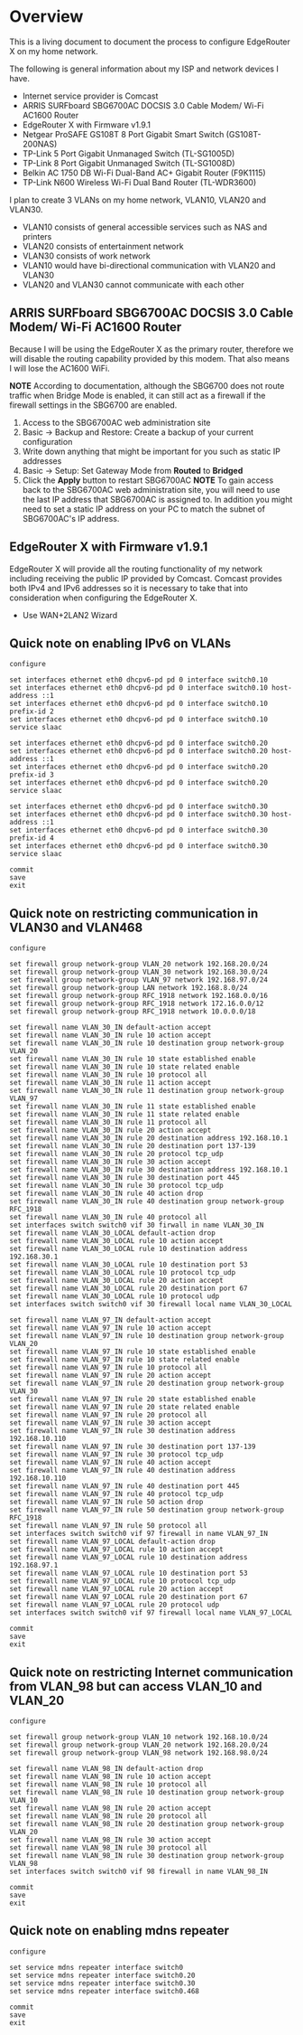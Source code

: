 # Overview
This is a living document to document the process to configure EdgeRouter X on my home network.

The following is general information about my ISP and network devices I have.
* Internet service provider is Comcast
* ARRIS SURFboard SBG6700AC DOCSIS 3.0 Cable Modem/ Wi-Fi AC1600 Router
* EdgeRouter X with Firmware v1.9.1
* Netgear ProSAFE GS108T 8 Port Gigabit Smart Switch (GS108T-200NAS)
* TP-Link 5 Port Gigabit Unmanaged Switch (TL-SG1005D)
* TP-Link 8 Port Gigabit Unmanaged Switch (TL-SG1008D)
* Belkin AC 1750 DB Wi-Fi Dual-Band AC+ Gigabit Router (F9K1115)
* TP-Link N600 Wireless Wi-Fi Dual Band Router (TL-WDR3600)

I plan to create 3 VLANs on my home network, VLAN10, VLAN20 and VLAN30.
* VLAN10 consists of general accessible services such as NAS and printers
* VLAN20 consists of entertainment network
* VLAN30 consists of work network
* VLAN10 would have bi-directional communication with VLAN20 and VLAN30
* VLAN20 and VLAN30 cannot communicate with each other

## ARRIS SURFboard SBG6700AC DOCSIS 3.0 Cable Modem/ Wi-Fi AC1600 Router
Because I will be using the EdgeRouter X as the primary router, therefore we will disable the routing capability provided by this modem.  That also means I will lose the AC1600 WiFi.

**NOTE** According to documentation, although the SBG6700 does not route traffic when Bridge Mode is enabled, it can still act as a firewall if the firewall settings in the SBG6700 are enabled.

1. Access to the SBG6700AC web administration site
1. Basic -> Backup and Restore: Create a backup of your current configuration
1. Write down anything that might be important for you such as static IP addresses
1. Basic -> Setup: Set Gateway Mode from **Routed** to **Bridged**
1. Click the **Apply** button to restart SBG6700AC
**NOTE** To gain access back to the SBG6700AC web administration site, you will need to use the last IP address that SBG6700AC is assigned to.  In addition you might need to set a static IP address on your PC to match the subnet of SBG6700AC's IP address.

## EdgeRouter X with Firmware v1.9.1
EdgeRouter X will provide all the routing functionality of my network including receiving the public IP provided by Comcast.  Comcast provides both IPv4 and IPv6 addresses so it is necessary to take that into consideration when configuring the EdgeRouter X.

* Use WAN+2LAN2 Wizard

## Quick note on enabling IPv6 on VLANs
```
configure

set interfaces ethernet eth0 dhcpv6-pd pd 0 interface switch0.10
set interfaces ethernet eth0 dhcpv6-pd pd 0 interface switch0.10 host-address ::1
set interfaces ethernet eth0 dhcpv6-pd pd 0 interface switch0.10 prefix-id 2
set interfaces ethernet eth0 dhcpv6-pd pd 0 interface switch0.10 service slaac

set interfaces ethernet eth0 dhcpv6-pd pd 0 interface switch0.20
set interfaces ethernet eth0 dhcpv6-pd pd 0 interface switch0.20 host-address ::1
set interfaces ethernet eth0 dhcpv6-pd pd 0 interface switch0.20 prefix-id 3
set interfaces ethernet eth0 dhcpv6-pd pd 0 interface switch0.20 service slaac

set interfaces ethernet eth0 dhcpv6-pd pd 0 interface switch0.30
set interfaces ethernet eth0 dhcpv6-pd pd 0 interface switch0.30 host-address ::1
set interfaces ethernet eth0 dhcpv6-pd pd 0 interface switch0.30 prefix-id 4
set interfaces ethernet eth0 dhcpv6-pd pd 0 interface switch0.30 service slaac

commit
save
exit
```
## Quick note on restricting communication in VLAN30 and VLAN468
```
configure

set firewall group network-group VLAN_20 network 192.168.20.0/24
set firewall group network-group VLAN_30 network 192.168.30.0/24
set firewall group network-group VLAN_97 network 192.168.97.0/24
set firewall group network-group LAN network 192.168.8.0/24
set firewall group network-group RFC_1918 network 192.168.0.0/16
set firewall group network-group RFC_1918 network 172.16.0.0/12
set firewall group network-group RFC_1918 network 10.0.0.0/18

set firewall name VLAN_30_IN default-action accept
set firewall name VLAN_30_IN rule 10 action accept
set firewall name VLAN_30_IN rule 10 destination group network-group VLAN_20
set firewall name VLAN_30_IN rule 10 state established enable
set firewall name VLAN_30_IN rule 10 state related enable
set firewall name VLAN_30_IN rule 10 protocol all
set firewall name VLAN_30_IN rule 11 action accept
set firewall name VLAN_30_IN rule 11 destination group network-group VLAN_97
set firewall name VLAN_30_IN rule 11 state established enable
set firewall name VLAN_30_IN rule 11 state related enable
set firewall name VLAN_30_IN rule 11 protocol all
set firewall name VLAN_30_IN rule 20 action accept
set firewall name VLAN_30_IN rule 20 destination address 192.168.10.1
set firewall name VLAN_30_IN rule 20 destination port 137-139
set firewall name VLAN_30_IN rule 20 protocol tcp_udp
set firewall name VLAN_30_IN rule 30 action accept
set firewall name VLAN_30_IN rule 30 destination address 192.168.10.1
set firewall name VLAN_30_IN rule 30 destination port 445
set firewall name VLAN_30_IN rule 30 protocol tcp_udp
set firewall name VLAN_30_IN rule 40 action drop
set firewall name VLAN_30_IN rule 40 destination group network-group RFC_1918
set firewall name VLAN_30_IN rule 40 protocol all
set interfaces switch switch0 vif 30 firwall in name VLAN_30_IN
set firewall name VLAN_30_LOCAL default-action drop
set firewall name VLAN_30_LOCAL rule 10 action accept
set firewall name VLAN_30_LOCAL rule 10 destination address 192.168.30.1
set firewall name VLAN_30_LOCAL rule 10 destination port 53
set firewall name VLAN_30_LOCAL rule 10 protocol tcp_udp
set firewall name VLAN_30_LOCAL rule 20 action accept
set firewall name VLAN_30_LOCAL rule 20 destination port 67
set firewall name VLAN_30_LOCAL rule 10 protocol udp
set interfaces switch switch0 vif 30 firewall local name VLAN_30_LOCAL

set firewall name VLAN_97_IN default-action accept
set firewall name VLAN_97_IN rule 10 action accept
set firewall name VLAN_97_IN rule 10 destination group network-group VLAN_20
set firewall name VLAN_97_IN rule 10 state established enable
set firewall name VLAN_97_IN rule 10 state related enable
set firewall name VLAN_97_IN rule 10 protocol all
set firewall name VLAN_97_IN rule 20 action accept
set firewall name VLAN_97_IN rule 20 destination group network-group VLAN_30
set firewall name VLAN_97_IN rule 20 state established enable
set firewall name VLAN_97_IN rule 20 state related enable
set firewall name VLAN_97_IN rule 20 protocol all
set firewall name VLAN_97_IN rule 30 action accept
set firewall name VLAN_97_IN rule 30 destination address 192.168.10.110
set firewall name VLAN_97_IN rule 30 destination port 137-139
set firewall name VLAN_97_IN rule 30 protocol tcp_udp
set firewall name VLAN_97_IN rule 40 action accept
set firewall name VLAN_97_IN rule 40 destination address 192.168.10.110
set firewall name VLAN_97_IN rule 40 destination port 445
set firewall name VLAN_97_IN rule 40 protocol tcp_udp
set firewall name VLAN_97_IN rule 50 action drop
set firewall name VLAN_97_IN rule 50 destination group network-group RFC_1918
set firewall name VLAN_97_IN rule 50 protocol all
set interfaces switch switch0 vif 97 firewall in name VLAN_97_IN
set firewall name VLAN_97_LOCAL default-action drop
set firewall name VLAN_97_LOCAL rule 10 action accept
set firewall name VLAN_97_LOCAL rule 10 destination address 192.168.97.1
set firewall name VLAN_97_LOCAL rule 10 destination port 53
set firewall name VLAN_97_LOCAL rule 10 protocol tcp_udp
set firewall name VLAN_97_LOCAL rule 20 action accept
set firewall name VLAN_97_LOCAL rule 20 destination port 67
set firewall name VLAN_97_LOCAL rule 20 protocol udp
set interfaces switch switch0 vif 97 firewall local name VLAN_97_LOCAL

commit
save
exit
```
## Quick note on restricting Internet communication from VLAN_98 but can access VLAN_10 and VLAN_20
```
configure

set firewall group network-group VLAN_10 network 192.168.10.0/24
set firewall group network-group VLAN_20 network 192.168.20.0/24
set firewall group network-group VLAN_98 network 192.168.98.0/24

set firewall name VLAN_98_IN default-action drop
set firewall name VLAN_98_IN rule 10 action accept
set firewall name VLAN_98_IN rule 10 protocol all
set firewall name VLAN_98_IN rule 10 destination group network-group VLAN_10
set firewall name VLAN_98_IN rule 20 action accept
set firewall name VLAN_98_IN rule 20 protocol all
set firewall name VLAN_98_IN rule 20 destination group network-group VLAN_20
set firewall name VLAN_98_IN rule 30 action accept
set firewall name VLAN_98_IN rule 30 protocol all
set firewall name VLAN_98_IN rule 30 destination group network-group VLAN_98
set interfaces switch switch0 vif 98 firewall in name VLAN_98_IN

commit
save
exit
```
## Quick note on enabling mdns repeater
```
configure

set service mdns repeater interface switch0
set service mdns repeater interface switch0.20
set service mdns repeater interface switch0.30
set service mdns repeater interface switch0.468

commit
save
exit
```
